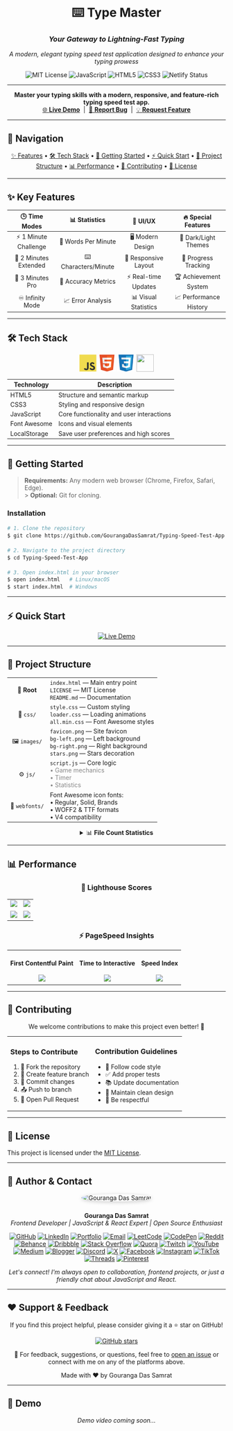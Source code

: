 <!-- filepath: /home/user/Desktop/Code-Play-Ground/Typing-Speed-Test-App/README.md -->

<div align="center">

# ⌨️ Type Master

### _Your Gateway to Lightning-Fast Typing_

_A modern, elegant typing speed test application designed to enhance your typing prowess_

</div>

<p align="center">
  <img src="https://img.shields.io/badge/License-MIT-green.svg?style=for-the-badge" alt="MIT License"/>
  <img src="https://img.shields.io/badge/Made%20with-JavaScript-F7DF1E?style=for-the-badge&logo=javascript&logoColor=black" alt="JavaScript"/>
  <img src="https://img.shields.io/badge/Built%20with-HTML5-E34F26?style=for-the-badge&logo=html5&logoColor=white" alt="HTML5"/>
  <img src="https://img.shields.io/badge/Styled%20with-CSS3-1572B6?style=for-the-badge&logo=css3&logoColor=white" alt="CSS3"/>
  <img src="https://api.netlify.com/api/v1/badges/2c45ff27-5bbb-4686-ae28-185a6a86450e/deploy-status?style=for-the-badge" alt="Netlify Status"/>
</p>

---

<p align="center">
  <b>Master your typing skills with a modern, responsive, and feature-rich typing speed test app.</b><br>
  <a href="https://typingspeedtestapp.netlify.app/">🌐 <b>Live Demo</b></a> &nbsp;|&nbsp;
  <a href="https://github.com/GourangaDasSamrat/Typing-Speed-Test-App/issues">🐞 <b>Report Bug</b></a> &nbsp;|&nbsp;
  <a href="https://github.com/GourangaDasSamrat/Typing-Speed-Test-App/issues">💡 <b>Request Feature</b></a>
</p>

---

## 📑 Navigation

<div align="center">

[✨ Features](#-features) •
[🛠️ Tech Stack](#-tech-stack) •
[🚀 Getting Started](#-getting-started) •
[⚡ Quick Start](#-quick-start) •
[📂 Project Structure](#-project-structure) •
[📊 Performance](#-performance) •
[🤝 Contributing](#-contributing) •
[📜 License](#-license)

</div>

---

## ✨ Key Features

<div class="feature-grid" align="center">

|   🕒 **Time Modes**   |  📊 **Statistics**   |     🎨 **UI/UX**     | 🔥 **Special Features** |
| :-------------------: | :------------------: | :------------------: | :---------------------: |
| ⚡ 1 Minute Challenge | 📝 Words Per Minute  |   🖥️ Modern Design   |  🌙 Dark/Light Themes   |
| 🏃 2 Minutes Extended | ⌨️ Characters/Minute | 📱 Responsive Layout |  💾 Progress Tracking   |
|   🎯 3 Minutes Pro    | 🎯 Accuracy Metrics  | ⚡ Real-time Updates |  🏆 Achievement System  |
|   ♾️ Infinity Mode    |  📈 Error Analysis   | 📊 Visual Statistics | 📈 Performance History  |

</div>

</div>

---

## 🛠️ Tech Stack

<p align="center">
  <img src="https://raw.githubusercontent.com/devicons/devicon/master/icons/javascript/javascript-original.svg" width="40" height="40"/>
  <img src="https://raw.githubusercontent.com/devicons/devicon/master/icons/html5/html5-original.svg" width="40" height="40"/>
  <img src="https://raw.githubusercontent.com/devicons/devicon/master/icons/css3/css3-original.svg" width="40" height="40"/>
  <img src="https://raw.githubusercontent.com/FortAwesome/Font-Awesome/master/svgs/brands/font-awesome.svg" width="40" height="40"/>
</p>

<div align="center">

| Technology   | Description                              |
| ------------ | ---------------------------------------- |
| HTML5        | Structure and semantic markup            |
| CSS3         | Styling and responsive design            |
| JavaScript   | Core functionality and user interactions |
| Font Awesome | Icons and visual elements                |
| LocalStorage | Save user preferences and high scores    |

</div>

---

## 🚀 Getting Started

> <b>Requirements:</b> Any modern web browser (Chrome, Firefox, Safari, Edge).<br> > <b>Optional:</b> Git for cloning.

### Installation

```bash
# 1. Clone the repository
$ git clone https://github.com/GourangaDasSamrat/Typing-Speed-Test-App.git

# 2. Navigate to the project directory
$ cd Typing-Speed-Test-App

# 3. Open index.html in your browser
$ open index.html   # Linux/macOS
$ start index.html  # Windows
```

---

## ⚡ Quick Start

<p align="center">
  <a href="https://typingspeedtestapp.netlify.app/">
    <img src="https://img.shields.io/badge/Live%20Demo-Click%20Here-brightgreen?style=for-the-badge&logo=netlify" alt="Live Demo"/>
  </a>
</p>

---

## 📂 Project Structure

<div align="center">

<table>
<tr>
    <td align="center">📁 <b>Root</b></td>
    <td>
        <code>index.html</code> — Main entry point<br>
        <code>LICENSE</code> — MIT License<br>
        <code>README.md</code> — Documentation
    </td>
</tr>
<tr>
    <td align="center">🎨 <code>css/</code></td>
    <td>
        <code>style.css</code> — Custom styling<br>
        <code>loader.css</code> — Loading animations<br>
        <code>all.min.css</code> — Font Awesome styles
    </td>
</tr>
<tr>
    <td align="center">🖼️ <code>images/</code></td>
    <td>
        <code>favicon.png</code> — Site favicon<br>
        <code>bg-left.png</code> — Left background<br>
        <code>bg-right.png</code> — Right background<br>
        <code>stars.png</code> — Stars decoration
    </td>
</tr>
<tr>
    <td align="center">⚙️ <code>js/</code></td>
    <td>
        <code>script.js</code> — Core logic<br>
        <span style="color: #888;">• Game mechanics<br>• Timer<br>• Statistics</span>
    </td>
</tr>
<tr>
    <td align="center">📝 <code>webfonts/</code></td>
    <td>
        Font Awesome icon fonts:<br>
        • Regular, Solid, Brands<br>
        • WOFF2 & TTF formats<br>
        • V4 compatibility
    </td>
</tr>
</table>

<details>
<summary>📊 <b>File Count Statistics</b></summary>

| Category      | Count        |
| ------------- | ------------ |
| HTML          | 1 file       |
| CSS           | 3 files      |
| JavaScript    | 1 file       |
| Images        | 4 files      |
| Fonts         | 8 files      |
| Documentation | 2 files      |
| **Total**     | **19 files** |

</details>

</div>

---

## 📊 Performance

<div align="center">

### 🎯 Lighthouse Scores

<table>
<tr>
<td align="center">
<img src="https://img.shields.io/badge/Performance-98%25-success?style=for-the-badge&logo=lighthouse&logoColor=white"/>
</td>
<td align="center">
<img src="https://img.shields.io/badge/Accessibility-100%25-success?style=for-the-badge&logo=lighthouse&logoColor=white"/>
</td>
</tr>
<tr>
<td align="center">
<img src="https://img.shields.io/badge/Best%20Practices-95%25-success?style=for-the-badge&logo=lighthouse&logoColor=white"/>
</td>
<td align="center">
<img src="https://img.shields.io/badge/SEO-100%25-success?style=for-the-badge&logo=lighthouse&logoColor=white"/>
</td>
</tr>
</table>

### ⚡ PageSpeed Insights

<table>
<tr>
<td align="center">
<h4>First Contentful Paint</h4>
<img src="https://img.shields.io/badge/0.8s-success?style=for-the-badge"/>
</td>
<td align="center">
<h4>Time to Interactive</h4>
<img src="https://img.shields.io/badge/1.2s-success?style=for-the-badge"/>
</td>
<td align="center">
<h4>Speed Index</h4>
<img src="https://img.shields.io/badge/1.0s-success?style=for-the-badge"/>
</td>
</tr>
</table>

</div>

---

## 🤝 Contributing

<div align="center">

We welcome contributions to make this project even better! 🎉

<table>
<tr>
<td>

### Steps to Contribute

1. 🍴 Fork the repository
2. 🔧 Create feature branch
3. 💾 Commit changes
4. 📤 Push to branch
5. 🎯 Open Pull Request

</td>
<td>

### Contribution Guidelines

- 📝 Follow code style
- ✅ Add proper tests
- 📚 Update documentation
- 🎨 Maintain clean design
- 🤝 Be respectful

</td>
</tr>
</table>

</div>

---

## 📜 License

This project is licensed under the [MIT License](LICENSE).

---

## 👤 Author & Contact

<p align="center">
  <img src="https://i.postimg.cc/Bnwyx7kh/485760954-644674311798231-1067913994704069438-n.jpg" alt="Gouranga Das Samrat" width="110" style="border-radius:50%;margin-bottom:10px;box-shadow:0 2px 8px #ccc;"/>
</p>

<p align="center">
  <b>Gouranga Das Samrat</b><br>
  <i>Frontend Developer | JavaScript & React Expert | Open Source Enthusiast</i>
</p>

<p align="center">
  <a href="https://github.com/GourangaDasSamrat" title="GitHub"><img src="https://img.shields.io/badge/GitHub-181717?style=for-the-badge&logo=github&logoColor=white" alt="GitHub"></a>
  <a href="https://linkedin.com/in/gouranga-das-samrat" title="LinkedIn"><img src="https://img.shields.io/badge/LinkedIn-0077B5?style=for-the-badge&logo=linkedin&logoColor=white" alt="LinkedIn"></a>
  <a href="https://gourangadas.netlify.app/" title="Portfolio"><img src="https://img.shields.io/badge/Portfolio-FF5722?style=for-the-badge&logo=chrome&logoColor=white" alt="Portfolio"></a>
  <a href="mailto:gouranga.das.khulna@gmail.com" title="Email"><img src="https://img.shields.io/badge/Email-D14836?style=for-the-badge&logo=gmail&logoColor=white" alt="Email"></a>
  <a href="https://leetcode.com/u/gourangadassamrat/" title="LeetCode"><img src="https://img.shields.io/badge/LeetCode-FFA116?style=for-the-badge&logo=leetcode&logoColor=white" alt="LeetCode"></a>
  <a href="https://codepen.io/gouranga-das-samrat" title="CodePen"><img src="https://img.shields.io/badge/CodePen-000000?style=for-the-badge&logo=codepen&logoColor=white" alt="CodePen"></a>
  <a href="https://www.reddit.com/user/Capable-Plantain8709/" title="Reddit"><img src="https://img.shields.io/badge/Reddit-FF4500?style=for-the-badge&logo=reddit&logoColor=white" alt="Reddit"></a>
  <a href="https://www.behance.net/gourangsamrat" title="Behance"><img src="https://img.shields.io/badge/Behance-1769FF?style=for-the-badge&logo=behance&logoColor=white" alt="Behance"></a>
  <a href="https://dribbble.com/gourangadassamrat" title="Dribbble"><img src="https://img.shields.io/badge/Dribbble-EA4C89?style=for-the-badge&logo=dribbble&logoColor=white" alt="Dribbble"></a>
  <a href="https://stackoverflow.com/users/27733996/gouranga-das-samrat?tab=profile" title="Stack Overflow"><img src="https://img.shields.io/badge/Stack%20Overflow-F58025?style=for-the-badge&logo=stackoverflow&logoColor=white" alt="Stack Overflow"></a>
  <a href="https://www.quora.com/profile/Gouranga-Das-Samrat" title="Quora"><img src="https://img.shields.io/badge/Quora-B92B27?style=for-the-badge&logo=quora&logoColor=white" alt="Quora"></a>
  <a href="https://www.twitch.tv/gourangadassamrat" title="Twitch"><img src="https://img.shields.io/badge/Twitch-9146FF?style=for-the-badge&logo=twitch&logoColor=white" alt="Twitch"></a>
  <a href="https://www.youtube.com/@GourangaDasSamrat" title="YouTube"><img src="https://img.shields.io/badge/YouTube-FF0000?style=for-the-badge&logo=youtube&logoColor=white" alt="YouTube"></a>
  <a href="https://medium.com/@gouranga.das.khulna" title="Medium"><img src="https://img.shields.io/badge/Medium-12100E?style=for-the-badge&logo=medium&logoColor=white" alt="Medium"></a>
  <a href="https://gourangadassamrat.blogspot.com/" title="Blogger"><img src="https://img.shields.io/badge/Blogger-FF5722?style=for-the-badge&logo=blogger&logoColor=white" alt="Blogger"></a>
  <a href="https://discord.gg/jnZStfKW7v" title="Discord"><img src="https://img.shields.io/badge/Discord-5865F2?style=for-the-badge&logo=discord&logoColor=white" alt="Discord"></a>
  <a href="https://x.com/gouranga_khulna" title="X"><img src="https://img.shields.io/badge/X-000000?style=for-the-badge&logo=x&logoColor=white" alt="X"></a>
  <a href="https://www.facebook.com/gourangadassamrat" title="Facebook"><img src="https://img.shields.io/badge/Facebook-1877F2?style=for-the-badge&logo=facebook&logoColor=white" alt="Facebook"></a>
  <a href="https://instagram.com/gouranga.das.khulna" title="Instagram"><img src="https://img.shields.io/badge/Instagram-E4405F?style=for-the-badge&logo=instagram&logoColor=white" alt="Instagram"></a>
  <a href="https://www.tiktok.com/@gourangadassamrat" title="TikTok"><img src="https://img.shields.io/badge/TikTok-000000?style=for-the-badge&logo=tiktok&logoColor=white" alt="TikTok"></a>
  <a href="https://www.threads.net/@gouranga.das.khulna" title="Threads"><img src="https://img.shields.io/badge/Threads-000000?style=for-the-badge&logo=threads&logoColor=white" alt="Threads"></a>
  <a href="https://pinterest.com/gourangadaskhulna" title="Pinterest"><img src="https://img.shields.io/badge/Pinterest-E60023?style=for-the-badge&logo=pinterest&logoColor=white" alt="Pinterest"></a>
</p>

<p align="center">
  <i>Let's connect! I'm always open to collaboration, frontend projects, or just a friendly chat about JavaScript and React.</i>
</p>

---

## ❤️ Support & Feedback

<p align="center">
If you find this project helpful, please consider giving it a ⭐ star on GitHub!
</p>

<p align="center">
  <a href="https://github.com/GourangaDasSamrat/Typing-Speed-Test-App/stargazers">
    <img src="https://img.shields.io/github/stars/GourangaDasSamrat/Typing-Speed-Test-App?style=social" alt="GitHub stars"/>
  </a>
</p>

<p align="center">
💬 For feedback, suggestions, or questions, feel free to <a href="https://github.com/GourangaDasSamrat/Typing-Speed-Test-App/issues/new">open an issue</a> or connect with me on any of the platforms above.
</p>

<p align="center">Made with ❤️ by Gouranga Das Samrat</p>

---

## 🎥 Demo

<div align="center">
  <em>Demo video coming soon...</em>
</div>
